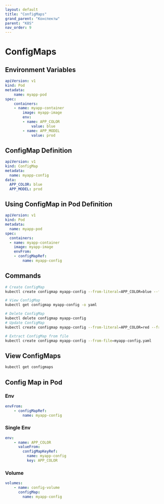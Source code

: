 ```yaml
---
layout: default
title: "ConfigMaps"
grand_parent: "Конспекты"
parent: "K8S"
nav_order: 9
---
```


# ConfigMaps

## Environment Variables

```yaml
apiVersion: v1
kind: Pod
metadata:
    name: myapp-pod
spec:
    containers:
    - name: myapp-container
        image: myapp-image
        env:
        - name: APP_COLOR
            value: blue
        - name: APP_MODEL
            value: prod
```

## ConfigMap Definition
```yaml
apiVersion: v1
kind: ConfigMap
metadata:
  name: myapp-config
data:
  APP_COLOR: blue
  APP_MODEL: prod
```

## Using ConfigMap in Pod Definition

```yaml
apiVersion: v1
kind: Pod
metadata:
  name: myapp-pod
spec:
  containers:
  - name: myapp-container
    image: myapp-image
    envFrom:
    - configMapRef: 
        name: myapp-config
```
## Commands
```bash
# Create ConfigMap
kubectl create configmap myapp-config --from-literal=APP_COLOR=blue --from-literal=APP_MODEL=prod

# View ConfigMap
kubectl get configmap myapp-config -o yaml

# Delete ConfigMap
kubectl delete configmap myapp-config
# Update ConfigMap
kubectl create configmap myapp-config --from-literal=APP_COLOR=red --from-literal=APP_MODEL=prod -o yaml --dry-run=client | kubectl apply -f -

# Extract ConfigMap from file
kubectl create configmap myapp-config --from-file=myapp-config.yaml
```

## View ConfigMaps
```bash
kubectl get configmaps
```

## Config Map in Pod

### Env
```yaml
envFrom:
    - configMapRef:
        name: myapp-config
```

### Single Env
```yaml
env:    
    - name: APP_COLOR
      valueFrom:
        configMapKeyRef:
          name: myapp-config
          key: APP_COLOR
```

### Volume
```yaml
volumes:    
    - name: config-volume
      configMap:
        name: myapp-config
```
